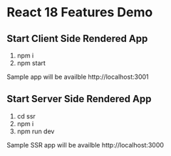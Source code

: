 # React 18 Features Demo

## Start Client Side Rendered App

1. npm i
2. npm start

Sample app will be availble http://localhost:3001

## Start Server Side Rendered App

1. cd ssr
2. npm i
3. npm run dev

Sample SSR app will be availble http://localhost:3000

